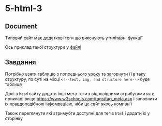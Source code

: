 # 5-html-3

## Document

Типовий сайт має додаткові теги що виконують утилітарні функції

Ось приклад такої структури у [файлі](https://raw.githubusercontent.com/olexandrbig/js-in-1-month/master/5-html-3-sample.html)



## Завдання

Потрібно взяти таблицю з попреднього уроку та загорнути її в таку структуру, по суті на місці `<!--text, img, and structure here-->` буде таблиця

Далі в `head` сайту додати інші мета теги з відповідними атрибутами як в прикладі вище https://www.w3schools.com/tags/tag_meta.asp і заповнити їх правдоподібною інфомрацією, ніби це сайт якось компанії

Також переглянути які атримубти доступні для тегів `html` і додати їх у сторінку

